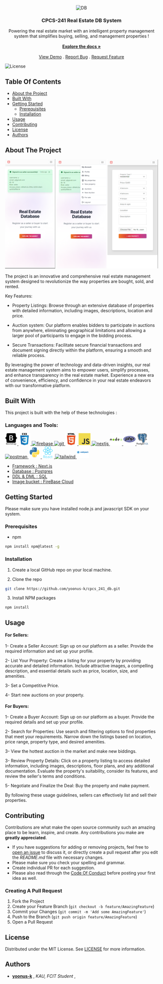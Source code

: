 <br/>
<p align="center">


   <img src="app\favicon.ico" alt="DB" className="h-full w-full object-cover object-center lg:h-full lg:w-full"/>

  <h3 align="center">CPCS-241 Real Estate DB System</h3>

  <p align="center">
    Powering the real estate market with an intelligent property management system that simplifies buying, selling, and management properties !
    <br/>
    <br/>
    <a href="https://github.com/yoonus-k/cpcs_241_db"><strong>Explore the docs »</strong></a>
    <br/>
    <br/>
    <a href="https://cpcs-241-db.vercel.app">View Demo</a>
    .
    <a href="https://github.com/yoonus-k/cpcs_241_db/issues">Report Bug</a>
    .
    <a href="https://github.com/yoonus-k/cpcs_241_db/issues">Request Feature</a>
  </p>
</p>

![License](https://img.shields.io/github/license/yoonus-k/cpcs_241_db)

## Table Of Contents

- [About the Project](#about-the-project)
- [Built With](#built-with)
- [Getting Started](#getting-started)
  - [Prerequisites](#prerequisites)
  - [Installation](#installation)
- [Usage](#usage)
- [Contributing](#contributing)
- [License](#license)
- [Authors](#authors)

## About The Project

<img src="public\assets\images\screen_shots.png" alt="DB" className="h-full w-full object-cover object-center lg:h-full lg:w-full"/>

The project is an innovative and comprehensive real estate management system designed to revolutionize the way properties are bought, sold, and rented.

Key Features:

- Property Listings: Browse through an extensive database of properties with detailed information, including images, descriptions, location and price.

- Auction system: Our platform enables bidders to participate in auctions from anywhere, eliminating geographical limitations and allowing a larger pool of participants to engage in the bidding process.

- Secure Transactions: Facilitate secure financial transactions and document signing directly within the platform, ensuring a smooth and reliable process.

By leveraging the power of technology and data-driven insights, our real estate management system aims to empower users, simplify processes, and enhance transparency in the real estate market. Experience a new era of convenience, efficiency, and confidence in your real estate endeavors with our transformative platform.

## Built With

This project is built with the help of these technologies :
<h3 align="left">Languages and Tools:</h3>
 <a href="https://getbootstrap.com" target="_blank" rel="noreferrer"> <img src="https://raw.githubusercontent.com/devicons/devicon/master/icons/bootstrap/bootstrap-plain-wordmark.svg" alt="bootstrap" width="40" height="40"/> </a> <a href="https://www.w3schools.com/css/" target="_blank" rel="noreferrer"> <img src="https://raw.githubusercontent.com/devicons/devicon/master/icons/css3/css3-original-wordmark.svg" alt="css3" width="40" height="40"/> </a> <a href="https://firebase.google.com/" target="_blank" rel="noreferrer"> <img src="https://www.vectorlogo.zone/logos/firebase/firebase-icon.svg" alt="firebase" width="40" height="40"/> </a> <a href="https://git-scm.com/" target="_blank" rel="noreferrer"> <img src="https://www.vectorlogo.zone/logos/git-scm/git-scm-icon.svg" alt="git" width="40" height="40"/> </a> <a href="https://www.w3.org/html/" target="_blank" rel="noreferrer"> <img src="https://raw.githubusercontent.com/devicons/devicon/master/icons/html5/html5-original-wordmark.svg" alt="html5" width="40" height="40"/> </a> <a href="https://developer.mozilla.org/en-US/docs/Web/JavaScript" target="_blank" rel="noreferrer"> <img src="https://raw.githubusercontent.com/devicons/devicon/master/icons/javascript/javascript-original.svg" alt="javascript" width="40" height="40"/> </a> <a href="https://nextjs.org/" target="_blank" rel="noreferrer"> <img src="https://cdn.worldvectorlogo.com/logos/nextjs-2.svg" alt="nextjs" width="40" height="40"/> </a> <a href="https://nodejs.org" target="_blank" rel="noreferrer"> <img src="https://raw.githubusercontent.com/devicons/devicon/master/icons/nodejs/nodejs-original-wordmark.svg" alt="nodejs" width="40" height="40"/> </a> <a href="https://www.php.net" target="_blank" rel="noreferrer"> <img src="https://raw.githubusercontent.com/devicons/devicon/master/icons/php/php-original.svg" alt="php" width="40" height="40"/> </a> <a href="https://www.postgresql.org" target="_blank" rel="noreferrer"> <img src="https://raw.githubusercontent.com/devicons/devicon/master/icons/postgresql/postgresql-original-wordmark.svg" alt="postgresql" width="40" height="40"/> </a> <a href="https://postman.com" target="_blank" rel="noreferrer"> <img src="https://www.vectorlogo.zone/logos/getpostman/getpostman-icon.svg" alt="postman" width="40" height="40"/> </a> <a href="https://www.python.org" target="_blank" rel="noreferrer"> <img src="https://raw.githubusercontent.com/devicons/devicon/master/icons/python/python-original.svg" alt="python" width="40" height="40"/> </a> <a href="https://reactjs.org/" target="_blank" rel="noreferrer"> <img src="https://raw.githubusercontent.com/devicons/devicon/master/icons/react/react-original-wordmark.svg" alt="react" width="40" height="40"/> </a> <a href="https://tailwindcss.com/" target="_blank" rel="noreferrer"> <img src="https://www.vectorlogo.zone/logos/tailwindcss/tailwindcss-icon.svg" alt="tailwind" width="40" height="40"/> </a> <a href="https://webpack.js.org" target="_blank" rel="noreferrer"> <img src="https://raw.githubusercontent.com/devicons/devicon/d00d0969292a6569d45b06d3f350f463a0107b0d/icons/webpack/webpack-original-wordmark.svg" alt="webpack" width="40" height="40"/> </a> </p>

- [Framework : Next.js]()
- [Database : Postgres]()
- [DDL & DML : SQL]()
- [Image bucket : FireBase Cloud]()

## Getting Started

Please make sure you have installed node.js and javascript SDK on your system.

### Prerequisites

- npm

```sh
npm install npm@latest -g
```

### Installation

1. Create a local GitHub repo on your local machine.

2. Clone the repo

```sh
git clone https://github.com/yoonus-k/cpcs_241_db.git
```

3. Install NPM packages

```sh
npm install
```

## Usage

<h4>For Sellers:</h4>

1- Create a Seller Account: Sign up on our platform as a seller. Provide the required information and set up your profile.

2- List Your Property: Create a listing for your property by providing accurate and detailed information. Include attractive images, a compelling description, and essential details such as price, location, size, and amenities.

3- Set a Competitive Price.

4- Start new auctions on your property.

<h4>For Buyers:</h4>
1- Create a Buyer Account: Sign up on our platform as a buyer. Provide the required details and set up your profile.

2- Search for Properties: Use search and filtering options to find properties that meet your requirements. Narrow down the listings based on location, price range, property type, and desired amenities.

3- View the hottest auction in the market and make new biddings.

3- Review Property Details: Click on a property listing to access detailed information, including images, descriptions, floor plans, and any additional documentation. Evaluate the property's suitability, consider its features, and review the seller's terms and conditions.

5- Negotiate and Finalize the Deal: Buy the property and make payment.

By following these usage guidelines, sellers can effectively list and sell their properties.

## Contributing

Contributions are what make the open source community such an amazing place to be learn, inspire, and create. Any contributions you make are **greatly appreciated**.

- If you have suggestions for adding or removing projects, feel free to [open an issue](https://github.com/yoonus-k/cpcs_241_db/issues/new) to discuss it, or directly create a pull request after you edit the _README.md_ file with necessary changes.
- Please make sure you check your spelling and grammar.
- Create individual PR for each suggestion.
- Please also read through the [Code Of Conduct](https://github.com/yoonus-k/cpcs_241_db/blob/main/CODE_OF_CONDUCT.md) before posting your first idea as well.

### Creating A Pull Request

1. Fork the Project
2. Create your Feature Branch (`git checkout -b feature/AmazingFeature`)
3. Commit your Changes (`git commit -m 'Add some AmazingFeature'`)
4. Push to the Branch (`git push origin feature/AmazingFeature`)
5. Open a Pull Request

## License

Distributed under the MIT License. See [LICENSE](https://github.com/yoonus-k/cpcs_241_db/blob/main/LICENSE) for more information.

## Authors

- **[yoonus-k](https://github.com/yoonus-k)** , _KAU, FCIT Student_ ,
